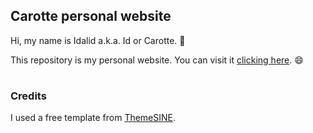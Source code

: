 ## Carotte personal website
Hi, my name is Idalid a.k.a. Id or Carotte. :carrot:

This repository is my personal website. You can visit it [clicking here](www.carotte.codes). :smile:

#

### Credits
I used a free template from [ThemeSINE](www.themesine.com). 